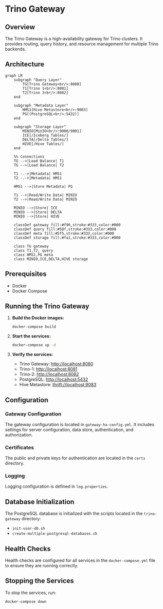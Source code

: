 # Trino Gateway

## Overview
The Trino Gateway is a high-availability gateway for Trino clusters. It provides routing, query history, and resource management for multiple Trino backends.

## Architecture

```mermaid
graph LR
    subgraph "Query Layer"
        TG[Trino Gateway<br/>:8080]
        T1[Trino 1<br/>:8081]
        T2[Trino 2<br/>:8082]
    end

    subgraph "Metadata Layer"
        HMS1[Hive Metastore<br/>:9083]
        PG[(PostgreSQL<br/>:5432)]
    end

    subgraph "Storage Layer"
        MINIO[MinIO<br/>:9000/9001]
        ICE[/Iceberg Tables/]
        DELTA[/Delta Tables/]
        HIVE[/Hive Tables/]
    end

    %% Connections
    TG -->|Load Balance| T1
    TG -->|Load Balance| T2
    
    T1 -.->|Metadata| HMS1
    T2 -.->|Metadata| HMS1
    
    HMS1 -->|Store Metadata| PG
    
    T1 -->|Read/Write Data| MINIO
    T2 -->|Read/Write Data| MINIO
    
    MINIO -->|Store| ICE
    MINIO -->|Store| DELTA
    MINIO -->|Store| HIVE

    classDef gateway fill:#f96,stroke:#333,color:#000
    classDef query fill:#58f,stroke:#333,color:#000
    classDef meta fill:#5f5,stroke:#333,color:#000
    classDef storage fill:#fa1,stroke:#333,color:#000
    
    class TG gateway
    class T1,T2, query
    class HMS1,PG meta
    class MINIO,ICE,DELTA,HIVE storage
```

## Prerequisites
- Docker
- Docker Compose

## Running the Trino Gateway
1. **Build the Docker images:**
   ```sh
   docker-compose build
   ```

2. **Start the services:**
   ```sh
   docker-compose up -d
   ```

3. **Verify the services:**
   - Trino Gateway: [http://localhost:8080](http://localhost:8080)
   - Trino-1: [http://localhost:8081](http://localhost:8081)
   - Trino-2: [http://localhost:8082](http://localhost:8082)
   - PostgreSQL: [http://localhost:5432](http://localhost:5432)
   - Hive Metastore: [thrift://localhost:9083](thrift://localhost:9083)

## Configuration

### Gateway Configuration
The gateway configuration is located in `gateway-ha-config.yml`. It includes settings for server configuration, data store, authentication, and authorization.

### Certificates
The public and private keys for authentication are located in the `certs` directory.

### Logging
Logging configuration is defined in `log.properties`.

## Database Initialization
The PostgreSQL database is initialized with the scripts located in the `trino-gateway` directory:
- `init-user-db.sh`
- `create-multiple-postgresql-databases.sh`

## Health Checks
Health checks are configured for all services in the `docker-compose.yml` file to ensure they are running correctly.

## Stopping the Services
To stop the services, run:
```sh
docker-compose down
```
